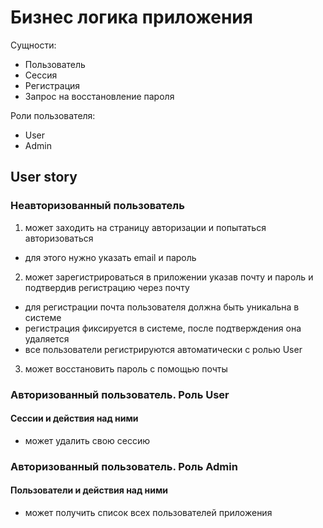 # Бизнес логика приложения

Сущности:
- Пользователь
- Сессия
- Регистрация
- Запрос на восстановление пароля
<!-- - Файл -->

<!-- Пользователь:
- активный (status active)
- заблокированный (status blocked) -->

Роли пользователя:
- User
- Admin
<!-- - SuperAdmin -->

## User story

### Неавторизованный пользователь
1. может заходить на страницу авторизации и попытаться авторизоваться
- для этого нужно указать email и пароль
<!-- - также пользователь не должен быть заблокирован -->

2. может зарегистрироваться в приложении указав почту и пароль и подтвердив регистрацию через почту
- для регистрации почта пользователя должна быть уникальна в системе
- регистрация фиксируется в системе, после подтверждения она удаляется
- все пользователи регистрируются автоматически с ролью User

3. может восстановить пароль с помощью почты

### Авторизованный пользователь. Роль User

<!-- #### Пользователи и действия над ними

- может получить информацию о себе и отредактировать. Email, роль отредактировать нельзя -->

#### Сессии и действия над ними

- может удалить свою сессию

<!-- #### Файлы и действия над ними

- может получить список своих файлов. Удалить свои файлы или загрузить новые. -->

### Авторизованный пользователь. Роль Admin

#### Пользователи и действия над ними

- может получить список всех пользователей приложения
<!-- - может получить полную информация о любом пользователе -->
<!-- - может отредактировать любого пользователя c ролью User, также может отредактировать свой профиль.
	Email редактировать нельзя.
	Может изменить роль с User на Admin, другие изменения роли запрещены. -->
<!-- - может заблокировать любого пользователя в системе с ролью User и Admin
  Все сессии заблокированного пользователя должны удалиться -->

<!-- #### Сессии и действия над ними

- может получить все сессии всех пользователей приложения
- может удалить любую сессию в приложении -->

<!-- #### Регистрации и действия над ними

- может получить все регистрации приложения
- может удалить любую регистрацию в приложении -->

<!-- #### Файлы и действия над ними

- может получить список всех файлов. Также доступна фильтрация по id пользователя (Возможно сделано через ФИО или почту).
- НЕ может удалить файлы других пользователей.
- НЕ может загружать свои файлы. -->

<!-- ### Авторизованный пользователь. Роль SuperAdmin

SuperAdmin только один в приложении

#### Пользователи и действия над ними

- может получить список всех пользователей приложения
- может получить полную информация о любом пользователе
- может создать нового пользователя, указав email и пароль. Email должен быть уникален
- может отредактировать любого пользователя. Email редактировать нельзя. Может менять роли пользователя. Нельзя изменить роль на SuperAdmin.
- может заблокировать любого пользователя в системе. Все сессии заблокированного пользователя должны удалиться

#### Сессии и действия над ними

- может получить все сессии всех пользователей приложения
- может удалить любую сессию в приложении

#### Регистрации и действия над ними

- может получить все регистрации приложения
- может удалить любую регистрацию в приложении

#### Файлы и действия над ними

- может получить список всех файлов. Также доступна фильтрация по id пользователя (Возможно сделано через ФИО или почту).
- может удалить файлы других пользователей.
- НЕ может загружать свои файлы. -->

